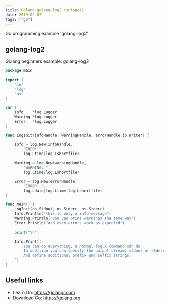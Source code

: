 ```yaml
---
title: Golang golang-log2 (snippet)
date: 2019-02-07
tags: ["go"]
---
```

Go programming example 'golang-log2'


## golang-log2

Golang beginners example: golang-log2

```go
package main

import (
	"io"
	"log"
	"os"
)

var (
	Info    *log.Logger
	Warning *log.Logger
	Error   *log.Logger
)

func LogInit(infoHandle, warningHandle, errorHandle io.Writer) {

	Info = log.New(infoHandle,
		"INFO: ",
		log.Ltime|log.Lshortfile)

	Warning = log.New(warningHandle,
		"WARNING: ",
		log.Ltime|log.Lshortfile)

	Error = log.New(errorHandle,
		"ERROR: ",
		log.Ldate|log.Ltime|log.Lshortfile)
}

func main() {
	LogInit(os.Stdout, os.Stderr, os.Stderr)
	Info.Println("this is only a info message")
	Warning.Println("you can print warnings the same way")
	Error.Println("and even errors work as expected")

	print("\n")

	Info.Printf(`
		You can do everything, a normal log.X command can do
		In addition you can specify the output stream: stdout or stderr
		And define additional prefix und suffix strings.
	`)
}

```

## Useful links

- Learn Go: https://golangr.com
- Download Go: https://golang.org
